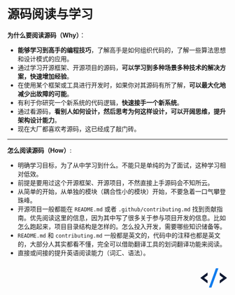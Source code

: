 # 源码阅读与学习

**为什么要阅读源码（Why）**：

* **能够学习到高手的编程技巧**，了解高手是如何组织代码的，了解一些算法思想和设计模式的应用。
* 通过学习开源框架、开源项目的源码，**可以学习到多种场景多种技术的解决方案，快速增加经验**。
* 在使用某个框架或工具进行开发时，如果你对其源码有所了解，**可以最大化地减少出故障的可能**。
* 有利于你研究一个新系统的代码逻辑，**快速接手一个新系统**。
* 通过看源码，**看别人如何设计，然后思考为何这样设计，可以开阔思维，提升架构设计能力**。
* 现在大厂都喜欢考源码，这已经成了敲门砖。

<hr>

**怎么阅读源码（How）**:

* 明确学习目标，为了从中学习到什么。不能只是单纯的为了面试，这种学习相对低效。
* 前提是要用过这个开源框架、开源项目，不然直接上手源码会不知所云。
* 从简单的开始，从单独的模块（耦合性小的模块）开始，不要急着一口气攀登珠峰。
* 开源项目一般都能在 `README.md` 或者 `.github/contributing.md` 找到贡献指南。优先阅读这里的信息，因为其中写了很多关于参与项目开发的信息。比如怎么跑起来，项目目录结构是怎样的。怎么投入开发，需要哪些知识储备等。
* `README.md` 和 `contributing.md` 一般都是英文的，代码中的注释也都是英文的，大部分人其实都看不懂，完全可以借助翻译工具的划词翻译功能来阅读。
* 直接或间接的提升英语阅读能力（词汇、语法）。

<div style="text-align: right">
  <svg t="1607526012170" class="icon" viewBox="0 0 1024 1024" version="1.1" xmlns="http://www.w3.org/2000/svg" p-id="10484" width="64" height="64"><path d="M737.6 356.608a8.96 8.96 0 0 1 12.096-1.472l235.712 175.36a18.688 18.688 0 0 1 2.88 2.688v0.064a15.808 15.808 0 0 1-2.88 23.04l-235.712 175.36c0 2.56-1.28 4.928-3.328 6.464a8.96 8.96 0 0 1-12.096-1.472 7.936 7.936 0 0 1 1.536-11.456v-83.2c0-2.56 1.28-4.928 3.328-6.464l123.776-92.16-123.776-92.096a7.808 7.808 0 0 1-3.328-6.4V361.6c0-1.792 0.64-3.584 1.792-4.992z m-458.112-3.2c4.736-0.064 8.64 3.584 8.64 8.128v83.2c0 2.56-1.28 4.864-3.328 6.4L161.024 543.36l123.776 92.16c2.112 1.472 3.328 3.84 3.328 6.272v83.328c0 1.792-0.64 3.584-1.792 4.992a8.96 8.96 0 0 1-12.096 1.472L38.528 556.16a15.872 15.872 0 0 1 0-25.792l235.712-175.296a8.704 8.704 0 0 1 5.248-1.728z" fill="#101A33" p-id="10485"></path><path d="M672.576 192H599.936a8.704 8.704 0 0 0-8.192 5.44v0.064L342.72 885.184a8.128 8.128 0 0 0 5.312 10.368c0.96 0.32 1.92 0.448 2.88 0.448h72.96a8.704 8.704 0 0 0 8.192-5.44v-0.064l0.768-2.176 248.064-685.44a8.192 8.192 0 0 0-5.504-10.432A9.28 9.28 0 0 0 672.64 192z" fill="#107CEE" p-id="10486"></path></svg>
</div>

